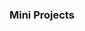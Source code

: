 ### Mini Projects

<!--
**aniketjain12/aniketjain12** is a ✨ _special_ ✨ repository because its `README.md` (this file) appears on your GitHub profile.
+ Basic Python Projects
+ Beginner Friendly
-->
